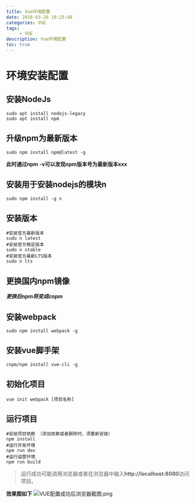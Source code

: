 ```yaml
---
title: Vue环境配置
date: 2018-03-26 10:25:48
categories: VUE
tags:
     - VUE
description: Vue环境配置
toc: true
---
```

# 环境安装配置

## 安装NodeJs

```shell
sudo apt install nodejs-legacy
sudo apt install npm
```

## 升级npm为最新版本

```shell
sudo npm install npm@latest -g
```

**此时通过npm -v可以发现npm版本号为最新版本xxx**
## 安装用于安装nodejs的模块n

```shell
sudo npm install -g n
```

## 安装版本

```shell
#安装官方最新版本
sudo n latest
#安装官方稳定版本
sudo n stable
#安装官方最新LTS版本
sudo n lts
```

## 更换国内npm镜像

***更换后npm将变成cnpm***
## 安装webpack
```shell
sudo npm install webpack -g
```

## 安装vue脚手架

```shell
cnpm/npm install vue-cli -g
```

## 初始化项目

```shell
vue init webpack [项目名称]
```

## 运行项目

```shell
#安装项目依赖 （添加依赖或者删除时，须重新安装）
npm install
#运行开发环境
npm run dev
#运行运营环境
npm run build
```

> 运行成功可能调用浏览器或者在浏览器中输入**http://localhost:8080**访问项目。

**效果图如下**
![VUE配置成功后浏览器截图.png](https://newgr8player-blog.oss-cn-beijing.aliyuncs.com/hexo-client/2019/08/25/2a2d5920-c6eb-11e9-bc99-47b0880b5ecf.png)